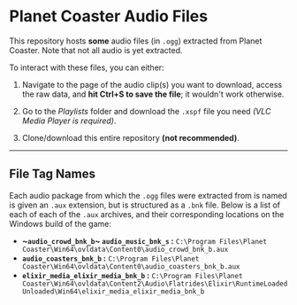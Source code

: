 # Planet Coaster Audio Files
This repository hosts **some** audio files (in `.ogg`) extracted from Planet Coaster.  Note that not all audio is yet extracted.

To interact with these files, you can either:
1. Navigate to the page of the audio clip(s) you want to download, access the raw data, and **hit Ctrl+S to save the file**; it wouldn't work otherwise.
2. Go to the *Playlists* folder and download the `.xspf` file you need *(VLC Media Player is required)*.

3. Clone/download this entire repository **(not recommended)**.

---

## File Tag Names
Each audio package from which the `.ogg` files were extracted from is named is given an `.aux` extension, but is structured as a `.bnk` file.  Below is a list of each of each of the `.aux` archives, and their corresponding locations on the Windows build of the game:

* **~`audio_crowd_bnk_b`~ `audio_music_bnk_s` :** `C:\Program Files\Planet Coaster\Win64\ovldata\Content0\audio_crowd_bnk_b.aux`
* **`audio_coasters_bnk_b` :** `C:\Program Files\Planet Coaster\Win64\ovldata\Content0\audio_coasters_bnk_b.aux`
* **`elixir_media_elixir_media_bnk_b` :** `C:\Program Files\Planet Coaster\Win64\ovldata\Content2\Audio\Flatrides\Elixir\RuntimeLoadedUnloaded\Win64\elixir_media_elixir_media_bnk_b`
